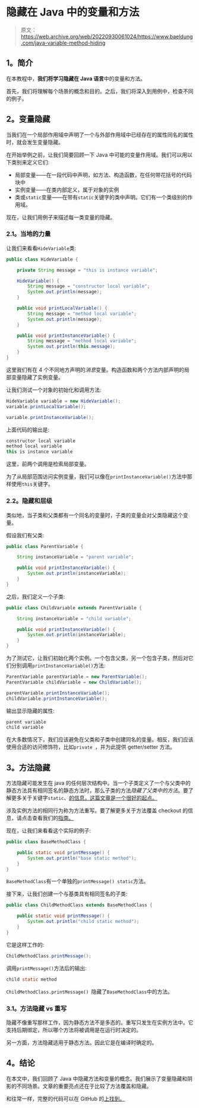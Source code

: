 # 隐藏在 Java 中的变量和方法

> 原文：<https://web.archive.org/web/20220930061024/https://www.baeldung.com/java-variable-method-hiding>

## 1。简介

在本教程中，**我们将学习隐藏在 Java 语言**中的变量和方法。

首先，我们将理解每个场景的概念和目的。之后，我们将深入到用例中，检查不同的例子。

## 2。变量隐藏

当我们在一个局部作用域中声明了一个与外部作用域中已经存在的属性同名的属性时，就会发生变量隐藏。

在开始举例之前，让我们简要回顾一下 Java 中可能的变量作用域。我们可以用以下类别来定义它们:

*   局部变量——在一段代码中声明，如方法、构造函数，在任何带花括号的代码块中
*   实例变量——在类内部定义，属于对象的实例
*   类或`static`变量——在带有`static`关键字的类中声明。它们有一个类级别的作用域。

现在，让我们用例子来描述每一类变量的隐藏。

### 2.1。当地的力量

让我们来看看`HideVariable`类:

```java
public class HideVariable {

    private String message = "this is instance variable";

    HideVariable() {
        String message = "constructor local variable";
        System.out.println(message);
    }

    public void printLocalVariable() {
        String message = "method local variable";
        System.out.println(message);
    }

    public void printInstanceVariable() {
        String message = "method local variable";
        System.out.println(this.message);
    }
}
```

这里我们有在 4 个不同地方声明的*消息*变量。构造函数和两个方法内部声明的局部变量隐藏了实例变量。

让我们测试一个对象的初始化和调用方法:

```java
HideVariable variable = new HideVariable();
variable.printLocalVariable();

variable.printInstanceVariable();
```

上面代码的输出是:

```java
constructor local variable
method local variable
this is instance variable
```

这里，前两个调用是检索局部变量。

为了从局部范围访问实例变量，我们可以像在`printInstanceVariable()`方法中那样使用`this`关键字。

### 2.2。隐藏和层级

类似地，当子类和父类都有一个同名的变量时，子类的变量会对父类隐藏这个变量。

假设我们有父类:

```java
public class ParentVariable {

    String instanceVariable = "parent variable";

    public void printInstanceVariable() {
        System.out.println(instanceVariable);
    }
}
```

之后，我们定义一个子类:

```java
public class ChildVariable extends ParentVariable {

    String instanceVariable = "child variable";

    public void printInstanceVariable() {
        System.out.println(instanceVariable);
    }
}
```

为了测试它，让我们初始化两个实例。一个包含父类，另一个包含子类，然后对它们分别调用`printInstanceVariable()`方法:

```java
ParentVariable parentVariable = new ParentVariable();
ParentVariable childVariable = new ChildVariable();

parentVariable.printInstanceVariable();
childVariable.printInstanceVariable();
```

输出显示隐藏的属性:

```java
parent variable
child variable
```

在大多数情况下，我们应该避免在父类和子类中创建同名的变量。相反，我们应该使用合适的访问修饰符，比如`private `，并为此提供 getter/setter 方法。

## 3。方法隐藏

方法隐藏可能发生在 java 的任何层次结构中。当一个子类定义了一个与父类中的静态方法具有相同签名的静态方法时，那么子类的方法*隐藏了父类中的方法*。要了解更多关于关键字`static`、[的信息，这篇文章是一个很好的起点。](/web/20221129003946/https://www.baeldung.com/spring-bean-scopes)

涉及实例方法的相同行为称为方法重写。要了解更多关于方法覆盖 checkout 的信息，请点击查看我们的[指南。](/web/20221129003946/https://www.baeldung.com/java-method-overload-override)

现在，让我们来看看这个实际的例子:

```java
public class BaseMethodClass {

    public static void printMessage() {
        System.out.println("base static method");
    }
}
```

`BaseMethodClass`有一个单独的`printMessage() static`方法。

接下来，让我们创建一个与基类具有相同签名的子类:

```java
public class ChildMethodClass extends BaseMethodClass {

    public static void printMessage() {
        System.out.println("child static method");
    }
}
```

它是这样工作的:

```java
ChildMethodClass.printMessage();
```

调用`printMessage()`方法后的输出:

```java
child static method
```

`ChildMethodClass.printMessage() `隐藏了`BaseMethodClass`中的方法。

### 3.1。方法隐藏 vs 重写

隐藏不像重写那样工作，因为静态方法不是多态的。重写只发生在实例方法中。它支持后期绑定，所以哪个方法将被调用是在运行时决定的。

另一方面，方法隐藏适用于静态方法。因此它是在编译时确定的。

## 4。结论

在本文中，我们回顾了 Java 中隐藏方法和变量的概念。我们展示了变量隐藏和阴影的不同场景。文章的重要亮点还在于比较了方法覆盖和隐藏。

和往常一样，完整的代码可以在 GitHub 的[上找到。](https://web.archive.org/web/20221129003946/https://github.com/eugenp/tutorials/tree/master/core-java-modules/core-java-lang-oop-inheritance)